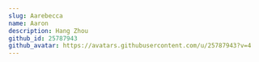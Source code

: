 ```yaml
---
slug: Aarebecca
name: Aaron
description: Hang Zhou
github_id: 25787943
github_avatar: https://avatars.githubusercontent.com/u/25787943?v=4
---
```


